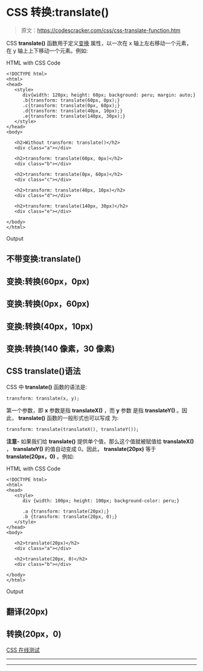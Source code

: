 # CSS 转换:translate()

> 原文：<https://codescracker.com/css/css-translate-function.htm>

CSS **translate()** 函数用于定义[变换](/css/css-transform.htm) 属性，以一次在 x 轴上左右移动一个元素，在 y 轴上上下移动一个元素。例如:

HTML with CSS Code

```
<!DOCTYPE html>
<html>
<head>
   <style>
      div{width: 120px; height: 60px; background: peru; margin: auto;}
      .b{transform: translate(60px, 0px);}
      .c{transform: translate(0px, 60px);}
      .d{transform: translate(40px, 10px);}
      .e{transform: translate(140px, 30px);}
   </style>
</head>
<body>

   <h2>Without transform: translate()</h2>
   <div class="a"></div>

   <h2>transform: translate(60px, 0px)</h2>
   <div class="b"></div>

   <h2>transform: translate(0px, 60px)</h2>
   <div class="c"></div>

   <h2>transform: translate(40px, 10px)</h2>
   <div class="d"></div>

   <h2>transform: translate(140px, 30px)</h2>
   <div class="e"></div>

</body>
</html>
```

Output

## 不带变换:translate()

## 变换:转换(60px，0px)

## 变换:转换(0px，60px)

## 变换:转换(40px，10px)

## 变换:转换(140 像素，30 像素)

## CSS translate()语法

CSS 中 **translate()** 函数的语法是:

```
transform: translate(x, y);
```

第一个参数，即 **x** 参数是指 **translateX()** ，而 **y** 参数 是指 **translateY()** 。因此， **translate()** 函数的一般形式也可以写成 为:

```
transform: translate(translateX(), translateY());
```

**注意-** 如果我们给 **translate()** 提供单个值，那么这个值就被赋值给 **translateX()** ， **translateY()** 的值自动变成 0。因此， **translate(20px)** 等于 **translate(20px，0)** 。例如:

HTML with CSS Code

```
<!DOCTYPE html>
<html>
<head>
   <style>
      div {width: 100px; height: 100px; background-color: peru;}

      .a {transform: translate(20px);}
      .b {transform: translate(20px, 0);}
   </style>
</head>
<body>

   <h2>translate(20px)</h2>
   <div class="a"></div>

   <h2>translate(20px, 0)</h2>
   <div class="b"></div>

</body>
</html>
```

Output

## 翻译(20px)

## 转换(20px，0)

[CSS 在线测试](/exam/showtest.php?subid=5)

* * *

* * *
